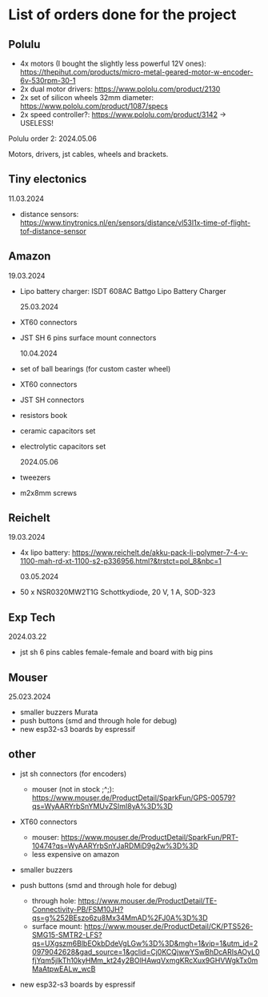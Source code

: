 # List of orders done for the project

## Polulu

- 4x motors (I bought the slightly less powerful 12V ones): https://thepihut.com/products/micro-metal-geared-motor-w-encoder-6v-530rpm-30-1
- 2x dual motor drivers: https://www.pololu.com/product/2130
- 2x set of silicon wheels 32mm diameter: https://www.pololu.com/product/1087/specs
- 2x speed controller?: https://www.pololu.com/product/3142 -> USELESS!

Polulu order 2: 2024.05.06

Motors, drivers, jst cables, wheels and brackets.

## Tiny electonics

11.03.2024

- distance sensors: https://www.tinytronics.nl/en/sensors/distance/vl53l1x-time-of-flight-tof-distance-sensor

## Amazon

19.03.2024

- Lipo battery charger: ISDT 608AC Battgo Lipo Battery Charger

  25.03.2024

- XT60 connectors
- JST SH 6 pins surface mount connectors

  10.04.2024

- set of ball bearings (for custom caster wheel)

- XT60 connectors
- JST SH connectors

- resistors book
- ceramic capacitors set
- electrolytic capacitors set

  2024.05.06

- tweezers
- m2x8mm screws

## Reichelt

19.03.2024

- 4x lipo battery: https://www.reichelt.de/akku-pack-li-polymer-7-4-v-1100-mah-rd-xt-1100-s2-p336956.html?&trstct=pol_8&nbc=1

  03.05.2024

- 50 x NSR0320MW2T1G Schottkydiode, 20 V, 1 A, SOD-323

## Exp Tech

2024.03.22

- jst sh 6 pins cables female-female and board with big pins

## Mouser

25.023.2024

- smaller buzzers Murata
- push buttons (smd and through hole for debug)
- new esp32-s3 boards by espressif

## other

- jst sh connectors (for encoders)
  - mouser (not in stock ;^;): https://www.mouser.de/ProductDetail/SparkFun/GPS-00579?qs=WyAARYrbSnYMUvZSImI8yA%3D%3D
- XT60 connectors

  - mouser: https://www.mouser.de/ProductDetail/SparkFun/PRT-10474?qs=WyAARYrbSnYJaRDMiD9g2w%3D%3D
  - less expensive on amazon

- smaller buzzers
- push buttons (smd and through hole for debug)
  - through hole: https://www.mouser.de/ProductDetail/TE-Connectivity-PB/FSM10JH?qs=g%252BEszo6zu8Mx34MmAD%2FJ0A%3D%3D
  - surface mount: https://www.mouser.de/ProductDetail/CK/PTS526-SMG15-SMTR2-LFS?qs=UXgszm6BlbEOkbDdeVgLGw%3D%3D&mgh=1&vip=1&utm_id=20979042628&gad_source=1&gclid=Cj0KCQjwwYSwBhDcARIsAOyL0fjYqm5jlkTh10kyHMm_kt24y2BOlHAwqVxmgKRcXux9GHVWgkTx0mMaAtpwEALw_wcB
- new esp32-s3 boards by espressif
